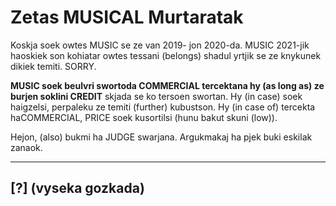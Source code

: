 # Zetas MUSICAL Murtaratak

Koskja soek owtes MUSIC se ze van 2019- jon 2020-da. MUSIC 2021-jik haoskiek son kohiatar owtes tessani (belongs) shadul yrtjik se ze knykunek dikiek temiti. SORRY. 

**MUSIC soek beulvri swortoda COMMERCIAL tercektana hy (as long as) ze burjen soklini CREDIT** skjada se ko tersoen swortan. Hy (in case) soek haigzelsi, perpaleku ze temiti (further) kubustson. Hy (in case of) tercekta haCOMMERCIAL, PRICE soek kusortilsi (hunu bakut skuni (low)).

Hejon, (also) bukmi ha JUDGE swarjana. Argukmakaj ha pjek buki eskilak zanaok.

---

## [?] (vyseka gozkada)